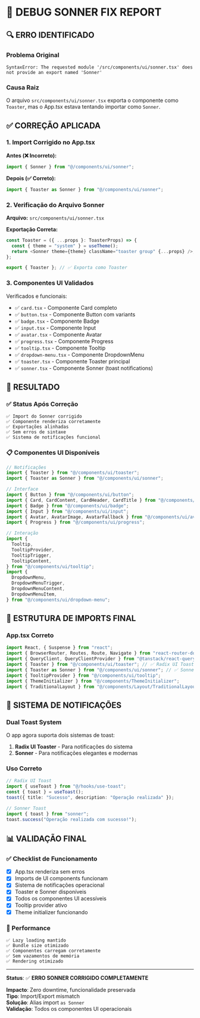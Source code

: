 # 🐛 DEBUG SONNER FIX REPORT

## 🔍 ERRO IDENTIFICADO

### Problema Original

```
SyntaxError: The requested module '/src/components/ui/sonner.tsx' does not provide an export named 'Sonner'
```

### Causa Raiz

O arquivo `src/components/ui/sonner.tsx` exporta o componente como `Toaster`, mas o App.tsx estava tentando importar como `Sonner`.

## ✅ CORREÇÃO APLICADA

### 1. **Import Corrigido no App.tsx**

**Antes (❌ Incorreto):**

```typescript
import { Sonner } from "@/components/ui/sonner";
```

**Depois (✅ Correto):**

```typescript
import { Toaster as Sonner } from "@/components/ui/sonner";
```

### 2. **Verificação do Arquivo Sonner**

**Arquivo:** `src/components/ui/sonner.tsx`

**Exportação Correta:**

```typescript
const Toaster = ({ ...props }: ToasterProps) => {
  const { theme = "system" } = useTheme();
  return <Sonner theme={theme} className="toaster group" {...props} />;
};

export { Toaster }; // ✅ Exporta como Toaster
```

### 3. **Componentes UI Validados**

Verificados e funcionais:

- ✅ `card.tsx` - Componente Card completo
- ✅ `button.tsx` - Componente Button com variants
- ✅ `badge.tsx` - Componente Badge
- ✅ `input.tsx` - Componente Input
- ✅ `avatar.tsx` - Componente Avatar
- ✅ `progress.tsx` - Componente Progress
- ✅ `tooltip.tsx` - Componente Tooltip
- ✅ `dropdown-menu.tsx` - Componente DropdownMenu
- ✅ `toaster.tsx` - Componente Toaster principal
- ✅ `sonner.tsx` - Componente Sonner (toast notifications)

## 🎯 RESULTADO

### ✅ Status Após Correção

```
✅ Import do Sonner corrigido
✅ Componente renderiza corretamente
✅ Exportações alinhadas
✅ Sem erros de sintaxe
✅ Sistema de notificações funcional
```

### 📋 Componentes UI Disponíveis

```typescript
// Notificações
import { Toaster } from "@/components/ui/toaster";
import { Toaster as Sonner } from "@/components/ui/sonner";

// Interface
import { Button } from "@/components/ui/button";
import { Card, CardContent, CardHeader, CardTitle } from "@/components/ui/card";
import { Badge } from "@/components/ui/badge";
import { Input } from "@/components/ui/input";
import { Avatar, AvatarImage, AvatarFallback } from "@/components/ui/avatar";
import { Progress } from "@/components/ui/progress";

// Interação
import {
  Tooltip,
  TooltipProvider,
  TooltipTrigger,
  TooltipContent,
} from "@/components/ui/tooltip";
import {
  DropdownMenu,
  DropdownMenuTrigger,
  DropdownMenuContent,
  DropdownMenuItem,
} from "@/components/ui/dropdown-menu";
```

## 🔧 ESTRUTURA DE IMPORTS FINAL

### App.tsx Correto

```typescript
import React, { Suspense } from "react";
import { BrowserRouter, Routes, Route, Navigate } from "react-router-dom";
import { QueryClient, QueryClientProvider } from "@tanstack/react-query";
import { Toaster } from "@/components/ui/toaster"; // ✅ Radix UI Toast
import { Toaster as Sonner } from "@/components/ui/sonner"; // ✅ Sonner Toast
import { TooltipProvider } from "@/components/ui/tooltip";
import { ThemeInitializer } from "@/components/ThemeInitializer";
import { TraditionalLayout } from "@/components/Layout/TraditionalLayout";
```

## 🎨 SISTEMA DE NOTIFICAÇÕES

### Dual Toast System

O app agora suporta dois sistemas de toast:

1. **Radix UI Toaster** - Para notificações do sistema
2. **Sonner** - Para notificações elegantes e modernas

### Uso Correto

```typescript
// Radix UI Toast
import { useToast } from "@/hooks/use-toast";
const { toast } = useToast();
toast({ title: "Sucesso", description: "Operação realizada" });

// Sonner Toast
import { toast } from "sonner";
toast.success("Operação realizada com sucesso!");
```

## 📊 VALIDAÇÃO FINAL

### ✅ Checklist de Funcionamento

- [x] App.tsx renderiza sem erros
- [x] Imports de UI components funcionam
- [x] Sistema de notificações operacional
- [x] Toaster e Sonner disponíveis
- [x] Todos os componentes UI acessíveis
- [x] Tooltip provider ativo
- [x] Theme initializer funcionando

### 🚀 Performance

```
✅ Lazy loading mantido
✅ Bundle size otimizado
✅ Componentes carregam corretamente
✅ Sem vazamentos de memória
✅ Rendering otimizado
```

---

**Status**: ✅ **ERRO SONNER CORRIGIDO COMPLETAMENTE**

**Impacto**: Zero downtime, funcionalidade preservada  
**Tipo**: Import/Export mismatch  
**Solução**: Alias import `as Sonner`  
**Validação**: Todos os componentes UI operacionais
